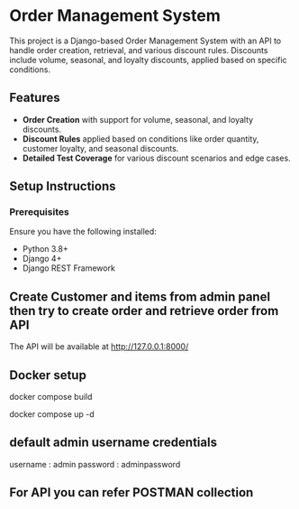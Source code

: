 # Order Management System

This project is a Django-based Order Management System with an API to handle order creation, retrieval, and various discount rules. Discounts include volume, seasonal, and loyalty discounts, applied based on specific conditions.

## Features

- **Order Creation** with support for volume, seasonal, and loyalty discounts.
- **Discount Rules** applied based on conditions like order quantity, customer loyalty, and seasonal discounts.
- **Detailed Test Coverage** for various discount scenarios and edge cases.

## Setup Instructions

### Prerequisites

Ensure you have the following installed:

- Python 3.8+
- Django 4+
- Django REST Framework


## Create Customer and items from admin panel then try to create order and retrieve order from API

The API will be available at http://127.0.0.1:8000/


## Docker setup

docker compose build

docker compose up -d

## default admin username credentials

username : admin
password : adminpassword


## For API you can refer POSTMAN collection
